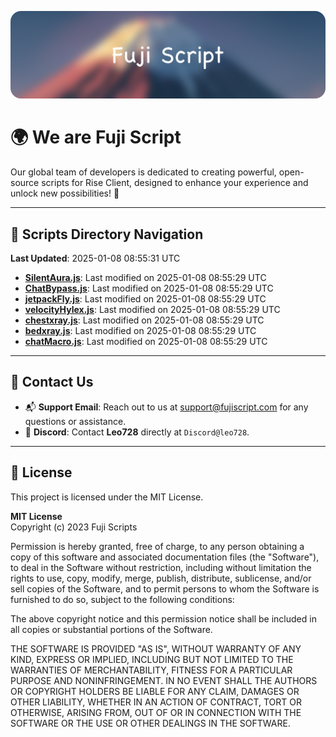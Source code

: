 ![Banner](.github/b.webp)

# 🌍 **We are Fuji Script**

Our global team of developers is dedicated to creating powerful, open-source scripts for Rise Client, designed to enhance your experience and unlock new possibilities! 🌟

---
<!-- SCRIPTS_NAVIGATION_START -->
## 📂 **Scripts Directory Navigation**

**Last Updated**: 2025-01-08 08:55:31 UTC

- **[SilentAura.js](scripts/SilentAura.js)**: Last modified on 2025-01-08 08:55:29 UTC
- **[ChatBypass.js](scripts/ChatBypass.js)**: Last modified on 2025-01-08 08:55:29 UTC
- **[jetpackFly.js](scripts/jetpackFly.js)**: Last modified on 2025-01-08 08:55:29 UTC
- **[velocityHylex.js](scripts/velocityHylex.js)**: Last modified on 2025-01-08 08:55:29 UTC
- **[chestxray.js](scripts/chestxray.js)**: Last modified on 2025-01-08 08:55:29 UTC
- **[bedxray.js](scripts/bedxray.js)**: Last modified on 2025-01-08 08:55:29 UTC
- **[chatMacro.js](scripts/chatMacro.js)**: Last modified on 2025-01-08 08:55:29 UTC

<!-- SCRIPTS_NAVIGATION_END -->

---

## 💬 **Contact Us**  
- 📬 **Support Email**: Reach out to us at [support@fujiscript.com](mailto:support@fujiscript.com) for any questions or assistance.  
- 💬 **Discord**: Contact **Leo728** directly at `Discord@leo728`.

---

## 📜 **License**

This project is licensed under the MIT License.  

**MIT License**  
Copyright (c) 2023 Fuji Scripts  

Permission is hereby granted, free of charge, to any person obtaining a copy of this software and associated documentation files (the "Software"), to deal in the Software without restriction, including without limitation the rights to use, copy, modify, merge, publish, distribute, sublicense, and/or sell copies of the Software, and to permit persons to whom the Software is furnished to do so, subject to the following conditions:  

The above copyright notice and this permission notice shall be included in all copies or substantial portions of the Software.  

THE SOFTWARE IS PROVIDED "AS IS", WITHOUT WARRANTY OF ANY KIND, EXPRESS OR IMPLIED, INCLUDING BUT NOT LIMITED TO THE WARRANTIES OF MERCHANTABILITY, FITNESS FOR A PARTICULAR PURPOSE AND NONINFRINGEMENT. IN NO EVENT SHALL THE AUTHORS OR COPYRIGHT HOLDERS BE LIABLE FOR ANY CLAIM, DAMAGES OR OTHER LIABILITY, WHETHER IN AN ACTION OF CONTRACT, TORT OR OTHERWISE, ARISING FROM, OUT OF OR IN CONNECTION WITH THE SOFTWARE OR THE USE OR OTHER DEALINGS IN THE SOFTWARE.  
